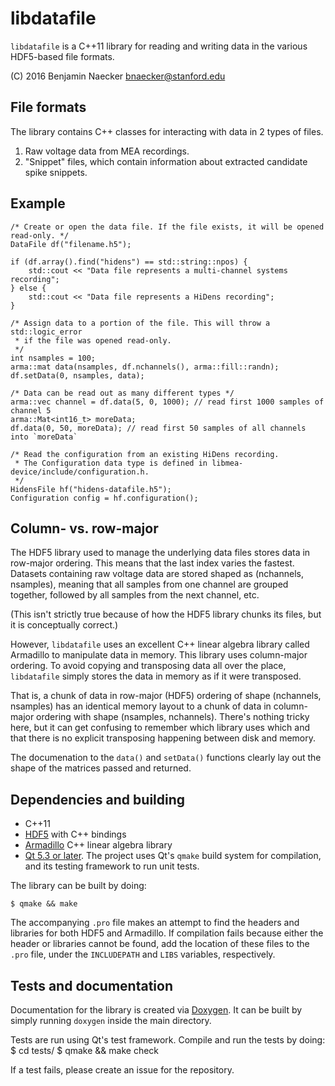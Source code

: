 libdatafile
===========

`libdatafile` is a C++11 library for reading and writing data in the various
HDF5-based file formats.

(C) 2016 Benjamin Naecker bnaecker@stanford.edu

File formats
------------

The library contains C++ classes for interacting with data in 2 types of files.

1.	Raw voltage data from MEA recordings.
2.	"Snippet" files, which contain information about extracted candidate spike snippets.

Example
-------

	/* Create or open the data file. If the file exists, it will be opened read-only. */
	DataFile df("filename.h5");

	if (df.array().find("hidens") == std::string::npos) {
		std::cout << "Data file represents a multi-channel systems recording";
	} else {
		std::cout << "Data file represents a HiDens recording";
	}

	/* Assign data to a portion of the file. This will throw a std::logic_error
	 * if the file was opened read-only.
	 */
	int nsamples = 100;
	arma::mat data(nsamples, df.nchannels(), arma::fill::randn);
	df.setData(0, nsamples, data);

	/* Data can be read out as many different types */
	arma::vec channel = df.data(5, 0, 1000); // read first 1000 samples of channel 5
	arma::Mat<int16_t> moreData;
	df.data(0, 50, moreData); // read first 50 samples of all channels into `moreData`

	/* Read the configuration from an existing HiDens recording.
	 * The Configuration data type is defined in libmea-device/include/configuration.h.
	 */
	HidensFile hf("hidens-datafile.h5");
	Configuration config = hf.configuration(); 

Column- vs. row-major
---------------------

The HDF5 library used to manage the underlying data files stores data in row-major
ordering. This means that the last index varies the fastest. Datasets containing
raw voltage data are stored shaped as (nchannels, nsamples), meaning that all
samples from one channel are grouped together, followed by all samples from the 
next channel, etc.

(This isn't strictly true because of how the HDF5 library chunks its files, but
it is conceptually correct.)

However, `libdatafile` uses an excellent C++ linear algebra library called 
Armadillo to manipulate data in memory. This library uses column-major ordering.
To avoid copying and transposing data all over the place, `libdatafile` simply
stores the data in memory as if it were transposed.

That is, a chunk of data in row-major (HDF5) ordering of shape (nchannels, nsamples)
has an identical memory layout to a chunk of data in column-major ordering with
shape (nsamples, nchannels). There's nothing tricky here, but it can get confusing
to remember which library uses which and that there is no explicit transposing
happening between disk and memory.

The documenation to the `data()` and `setData()` functions clearly lay out the
shape of the matrices passed and returned.

Dependencies and building
-------------------------

- C++11
- [HDF5](https://www.hdfgroup.org/HDF5/) with C++ bindings
- [Armadillo](http://arma.sourceforge.net) C++ linear algebra library
- [Qt 5.3 or later](http://qt.io). The project uses Qt's `qmake` build system for 
compilation, and its testing framework to run unit tests.

The library can be built by doing:

	$ qmake && make

The accompanying `.pro` file makes an attempt to find the headers and libraries
for both HDF5 and Armadillo. If compilation fails because either the header or
libraries cannot be found, add the location of these files to the `.pro` file,
under the `INCLUDEPATH` and `LIBS` variables, respectively.

Tests and documentation
-----------------------

Documentation for the library is created via [Doxygen](http://doxygen.org). It can be
built by simply running `doxygen` inside the main directory.

Tests are run using Qt's test framework. Compile and run the tests by doing:
	$ cd tests/
	$ qmake && make check

If a test fails, please create an issue for the repository.

